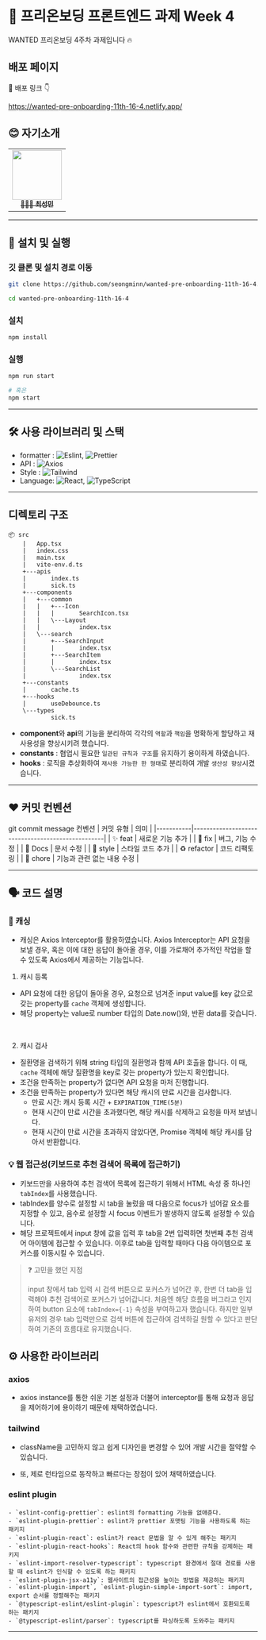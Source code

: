 # 🌱 프리온보딩 프론트엔드 과제 Week 4

WANTED 프리온보딩 4주차 과제입니다 🔥

## 배포 페이지

🎉 배포 링크 👇

https://wanted-pre-onboarding-11th-16-4.netlify.app/

## 😊 자기소개

<table>
  <tbody>
    <tr>
      <td align="center"><a href="https://github.com/seongminn"><img src="https://github.com/jsdmas/jsdmas.github.io/assets/105098581/3fdd5b88-e4ba-412b-a89e-b71694c153f7" width="100px;" alt=""/><br /><sub><b>🙎🏻‍♂️ 최성민</b></sub></a><br /></td>
    </tr>
  </tbody>
</table>

---

## 🔧 설치 및 실행

### 깃 클론 및 설치 경로 이동

```bash
git clone https://github.com/seongminn/wanted-pre-onboarding-11th-16-4.git

cd wanted-pre-onboarding-11th-16-4
```

### 설치

```bash
npm install
```

### 실행

```bash
npm run start

# 혹은
npm start
```

---

## 🛠️ 사용 라이브러리 및 스택

- formatter : ![Eslint](https://img.shields.io/badge/Eslint-blue), ![Prettier](https://img.shields.io/badge/Prettier-pink)
- API : ![Axios](https://img.shields.io/badge/Axios-yellow)
- Style : ![Tailwind](https://img.shields.io/badge/tailwindcss-06b6d4%26logo%3Dtailwindcss)
- Language: ![React](https://img.shields.io/badge/React-61DAFB?logo=React&logoColor=white), ![TypeScript](https://img.shields.io/badge/TypeScript-007ACC?logo=TypeScript&logoColor=white)

---

## 디렉토리 구조

```
📦 src
    |   App.tsx
    |   index.css
    |   main.tsx
    |   vite-env.d.ts
    +---apis
    |       index.ts
    |       sick.ts
    +---components
    |   +---common
    |   |   +---Icon
    |   |   |       SearchIcon.tsx
    |   |   \---Layout
    |   |           index.tsx
    |   \---search
    |       +---SearchInput
    |       |       index.tsx
    |       +---SearchItem
    |       |       index.tsx
    |       \---SearchList
    |               index.tsx
    +---constants
    |       cache.ts
    +---hooks
    |       useDebounce.ts
    \---types
            sick.ts
```

- **component**와 **api**의 기능을 분리하여 각각의 `역할`과 `책임`을 명확하게 할당하고 재사용성을 향상시키려 했습니다.
- **constants** : 협업시 필요한 `일관된 규칙과 구조`를 유지하기 용이하게 하였습니다.
- **hooks** : 로직을 추상화하여 `재사용 가능한 한 형태`로 분리하여 개발 `생산성 향상`시켰습니다.

---

## ❤ 커밋 컨벤션

git commit message 컨벤션
| 커밋 유형 | 의미 |
|-----------|--------------------------------------------------|
| ✨ feat | 새로운 기능 추가 |
| 🐛 fix | 버그, 기능 수정 |
| 📝 Docs | 문서 수정 |
| 🎨 style | 스타일 코드 추가 |
| ♻️ refactor | 코드 리팩토링 |
| 📌 chore | 기능과 관련 없는 내용 수정 |

---

## 🗣️ 코드 설명

### 💽 캐싱

- 캐싱은 Axios Interceptor를 활용하였습니다. Axios Interceptor는 API 요청을 보낼 경우, 혹은 이에 대한 응답이 돌아올 경우, 이를 가로채어 추가적인 작업을 할 수 있도록 Axios에서 제공하는 기능입니다.

1.  캐시 등록

- API 요청에 대한 응답이 돌아올 경우, 요청으로 넘겨준 input value를 key 값으로 갖는 property를 `cache` 객체에 생성합니다.
- 해당 property는 value로 number 타입의 Date.now()와, 반환 data를 갖습니다.

<br />

2. 캐시 검사

- 질환명을 검색하기 위해 string 타입의 질환명과 함께 API 호출을 합니다. 이 때, `cache` 객체에 해당 질환명을 key로 갖는 property가 있는지 확인합니다.
- 조건을 만족하는 property가 없다면 API 요청을 마저 진행합니다.
- 조건을 만족하는 property가 있다면 해당 캐시의 만료 시간을 검사합니다.
  - 만료 시간: 캐시 등록 시간 + `EXPIRATION_TIME(5분)`
  - 현재 시간이 만료 시간을 초과했다면, 해당 캐시를 삭제하고 요청을 마저 보냅니다.
  - 현재 시간이 만료 시간을 초과하지 않았다면, Promise 객체에 해당 캐시를 담아서 반환합니다.

### 💡 웹 접근성(키보드로 추천 검색어 목록에 접근하기)

- 키보드만을 사용하여 추천 검색어 목록에 접근하기 위해서 HTML 속성 중 하나인 `tabIndex`를 사용했습니다.
- tabIndex를 양수로 설정할 시 tab을 눌렀을 때 다음으로 focus가 넘어갈 요소를 지정할 수 있고, 음수로 설정할 시 focus 이벤트가 발생하지 않도록 설정할 수 있습니다.
- 해당 프로젝트에서 input 창에 값을 입력 후 tab을 2번 입력하면 첫번째 추천 검색어 아이템에 접근할 수 있습니다. 이후로 tab을 입력할 때마다 다음 아이템으로 포커스를 이동시킬 수 있습니다.

> ❓ 고민을 했던 지점
>
> input 창에서 tab 입력 시 검색 버튼으로 포커스가 넘어간 후, 한번 더 tab을 입력해야 추천 검색어로 포커스가 넘어갑니다. 처음엔 해당 흐름을 버그라고 인지하여 button 요소에 `tabIndex={-1}` 속성을 부여하고자 했습니다. 하지만 일부 유저의 경우 tab 입력만으로 검색 버튼에 접근하여 검색하길 원할 수 있다고 판단하여 기존의 흐름대로 유지했습니다.

## ⚙️ 사용한 라이브러리

### axios

- axios instance를 통한 쉬운 기본 설정과 더불어 interceptor를 통해 요청과 응답을 제어하기에 용이하기 때문에 채택하였습니다.

### tailwind

- className을 고민하지 않고 쉽게 디자인을 변경할 수 있어 개발 시간을 절약할 수 있습니다.

- 또, 제로 런타임으로 동작하고 빠르다는 장점이 있어 채택하였습니다.

### eslint plugin

```
- `eslint-config-prettier`: eslint의 formatting 기능을 없애준다.
- `eslint-plugin-prettier`: eslint가 prettier 포맷팅 기능을 사용하도록 하는 패키지
- `eslint-plugin-react`: eslint가 react 문법을 알 수 있게 해주는 패키지
- `eslint-plugin-react-hooks`: React의 hook 함수와 관련한 규칙을 강제하는 패키지
- `eslint-import-resolver-typescript`: typescript 환경에서 절대 경로를 사용할 때 eslint가 인식할 수 있도록 하는 패키지
- `eslint-plugin-jsx-a11y`: 웹사이트의 접근성을 높이는 방법을 제공하는 패키지
- `eslint-plugin-import`, `eslint-plugin-simple-import-sort`: import, export 순서를 정렬해주는 패키지
- `@typescript-eslint/eslint-plugin`: typescript가 eslint에서 호환되도록 하는 패키지
- `@typescript-eslint/parser`: typescript를 파싱하도록 도와주는 패키지
```

---
